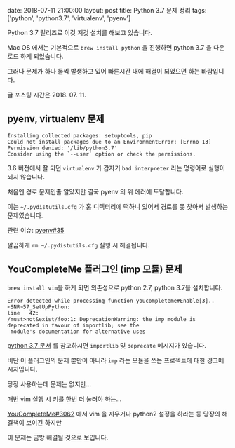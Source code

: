 date: 2018-07-11 21:00:00
layout: post
title: Python 3.7 문제 정리
tags: ['python', 'python3.7', 'virtualenv', 'pyenv']

Python 3.7 릴리즈로 이것 저것 설치를 해보고 있습니다.

Mac OS 에서는 기본적으로 `brew install python` 을 진행하면 python 3.7 을 다운로드 하게 되었습니다.

그러나 문제가 하나 둘씩 발생하고 있어 빠른시간 내에 해결이 되었으면 하는 바람입니다.

글 포스팅 시간은 2018. 07. 11.

## pyenv, virtualenv 문제

```
Installing collected packages: setuptools, pip
Could not install packages due to an EnvironmentError: [Errno 13] Permission denied: '/lib/python3.7'
Consider using the `--user` option or check the permissions.
```

3.6 버전에서 잘 되던 `virtualenv` 가 갑자기 `bad interpreter` 라는 명령어로 실행이 되지 않습니다.

처음엔 경로 문제인줄 알았지만 결국 pyenv 의 위 에러에 도달합니다.

이는 `~/.pydistutils.cfg` 가 홈 디렉터리에 떡하니 있어서 경로를 못 찾아서 발생하는 문제였습니다.

관련 이슈: [pyenv#35](https://github.com/pyenv/pyenv/issues/35)

깔끔하게 `rm ~/.pydistutils.cfg` 실행 시 해결됩니다.

## YouCompleteMe 플러그인 (imp 모듈) 문제

`brew install vim`을 하게 되면 의존성으로 python 2.7, python 3.7을 설치합니다.

```
Error detected while processing function youcompleteme#Enable[3]..<SNR>57_SetUpPython:
line   42:
/must>not&exist/foo:1: DeprecationWarning: the imp module is deprecated in favour of importlib; see the
 module's documentation for alternative uses
```

[python 3.7 문서](https://docs.python.org/3/whatsnew/3.7.html#whatsnew37-importlib-resources) 를 참고하시면 `importlib` 및 `deprecate` 메시지가 있습니다.

비단 이 플러그인의 문제 뿐만이 아니라 `imp` 라는 모듈을 쓰는 프로젝트에 대한 경고메시지입니다.

당장 사용하는데 문제는 없지만...

매번 vim 실행 시 키를 한번 더 눌러야 하는...

[YouCompleteMe#3062](https://github.com/Valloric/YouCompleteMe/issues/3062) 에서 vim 을 지우거나 python2 설정을 하라는 등 당장의 해결책이 보이긴 하지만

이 문제는 금방 해결될 것으로 보입니다.

